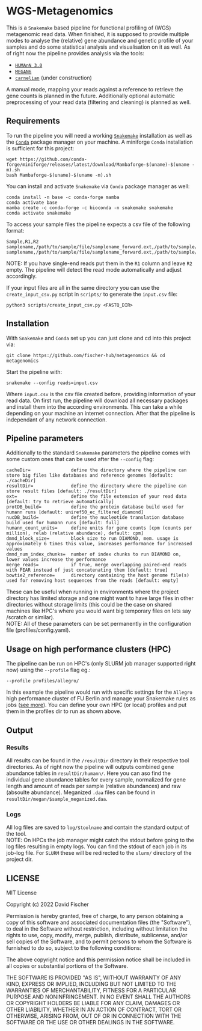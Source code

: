 # WGS-Metagenomics
This is a `Snakemake` based pipeline for functional profiling of (WGS) metagenomic read data.
When finished, it is supposed to provide multiple modes to analyse the (relative) gene abundance and genetic profile of your samples and do some statistical analysis and visualisation on it as well.
As of right now the pipeline provides analysis via the tools:
- [`HUMAnN 3.0`](https://github.com/biobakery/humann)
- [`MEGAN6`](https://uni-tuebingen.de/fakultaeten/mathematisch-naturwissenschaftliche-fakultaet/fachbereiche/informatik/lehrstuehle/algorithms-in-bioinformatics/software/megan6/)
- [`carnelian`](https://github.com/snz20/carnelian) (under construction)

A manual mode, mapping your reads against a reference to retrieve the gene counts is planned in the future.
Additionally optional automatic preprocessing of your read data (filtering and cleaning) is planned as well.

## Requirements
To run the pipeline you will need a working [`Snakemake`](https://snakemake.readthedocs.io/en/stable/) installation as well as the [`Conda`](https://github.com/conda-forge/miniforge) package manager on your machine. A miniforge `Conda` installation is sufficient for this project:

```
wget https://github.com/conda-forge/miniforge/releases/latest/download/Mambaforge-$(uname)-$(uname -m).sh
bash Mambaforge-$(uname)-$(uname -m).sh
```
You can install and activate `Snakemake` via `Conda` package manager as well:

```
conda install -n base -c conda-forge mamba
conda activate base
mamba create -c conda-forge -c bioconda -n snakemake snakemake
conda activate snakemake
```
To access your sample files the pipeline expects a csv file of the following format:

```
Sample,R1,R2
samplename,/path/to/sample/file/samplename_forward.ext,/path/to/sample/file/samplename_reverse.ext
samplename,/path/to/sample/file/samplename_forward.ext,/path/to/sample/file/samplename_reverse.ext
```
NOTE: If you have single-end reads put them in the `R1` column and leave `R2` empty. The pipeline will detect the read mode automatically and adjust accordingly.

If your input files are all in the same directory you can use the `create_input_csv.py` script in `scripts/` to generate the `input.csv` file:
```
python3 scripts/create_input_csv.py <FASTQ_DIR>
```
## Installation
With `Snakemake` and `Conda` set up you can just clone and cd into this project via:
```
git clone https://github.com/fischer-hub/metagenomics && cd metagenomics
```
Start the pipeline with: 
```
snakemake --config reads=input.csv
```
Where `input.csv` is the csv file created before, providing information of your read data. On first run, the pipeline will download all necessary packages and install them into the according environments. This can take a while depending on your machine an internet connection.
After that the pipeline is independant of any network connection.

## Pipeline parameters
Additionally to the standard `Snakemake` parameters the pipeline comes with some custom ones that can be used after the `--config` flag:
```
cacheDir=               define the directory where the pipeline can store big files like databases and reference genomes [default: ./cacheDir]
resultDir=              define the directory where the pipeline can store result files [default: ./resultDir]
ext=                    define the file extension of your read data [default: try to retrieve automatically]
protDB_build=           define the protein database build used for humann runs [default: uniref50_ec_filtered_diamond]
nucDB_build=            define the nucleotide translation database build used for humann runs [default: full]
humann_count_units=     define units for gene counts [cpm (counts per million), relab (relative abundance), default: cpm]
dmnd_block_size=        block size to run DIAMOND, mem. usage is approximately 6 times this value, increases performance for increased values
dmnd_num_index_chunks=  number of index chunks to run DIAMOND on, lower values increase the performance
merge_reads=            if true, merge overlapping paired-end reads with PEAR instead of just concatenating them [default: true]
bowtie2_reference=      directory containing the host genome file(s) used for removing host sequences from the reads [default: empty]
```
These can be useful when running in environments where the project directory has limited storage and one might want to have large files in other directories without storage limits (this could be the case on shared machines like HPC's where you would want big temporary files on lets say /scratch or similar).\
NOTE: All of these parameters can be set permanently in the configuration file (profiles/config.yaml).

## Usage on high performance clusters (HPC)
The pipeline can be run on HPC's (only SLURM job manager supported right now) using the `--profile` flag eg.:
```
--profile profiles/allegro/
```
In this example the pipeline would run with specific settings for the `Allegro` high performance cluster of FU Berlin and manage your Snakemake rules as jobs ([see more](https://github.com/Snakemake-Profiles/slurm)).
You can define your own HPC (or local) profiles and put them in the profiles dir to run as shown above. 

## Output
### Results
All results can be found in the `/resultDir` directory in their respective tool directories. 
As of right now the pipeline will outputs combined gene abundance tables in `resultDir/humann/`. Here you can aso find the individual gene abundance tables for every sample, normalized for gene length and amount of reads per sample (relative abundances) and raw (absoulte abundance).
Meganized `.daa` files can be found in `resultDir/megan/$sample_meganized.daa`.

### Logs
All log files are saved to `log/$toolname` and contain the standard output of the tool.\
NOTE: On HPCs the job manager might catch the stdout before going to the log files resulting in empty logs. You can find the stdout of each job in its job-log file. For `SLURM` these will be redirected to the `slurm/` directory of the project dir.

## LICENSE

MIT License

Copyright (c) 2022 David Fischer

Permission is hereby granted, free of charge, to any person obtaining a copy
of this software and associated documentation files (the "Software"), to deal
in the Software without restriction, including without limitation the rights
to use, copy, modify, merge, publish, distribute, sublicense, and/or sell
copies of the Software, and to permit persons to whom the Software is
furnished to do so, subject to the following conditions:

The above copyright notice and this permission notice shall be included in all
copies or substantial portions of the Software.

THE SOFTWARE IS PROVIDED "AS IS", WITHOUT WARRANTY OF ANY KIND, EXPRESS OR
IMPLIED, INCLUDING BUT NOT LIMITED TO THE WARRANTIES OF MERCHANTABILITY,
FITNESS FOR A PARTICULAR PURPOSE AND NONINFRINGEMENT. IN NO EVENT SHALL THE
AUTHORS OR COPYRIGHT HOLDERS BE LIABLE FOR ANY CLAIM, DAMAGES OR OTHER
LIABILITY, WHETHER IN AN ACTION OF CONTRACT, TORT OR OTHERWISE, ARISING FROM,
OUT OF OR IN CONNECTION WITH THE SOFTWARE OR THE USE OR OTHER DEALINGS IN THE
SOFTWARE.


